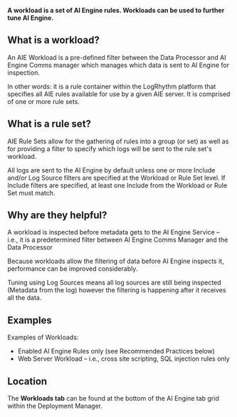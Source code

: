 
**A workload is a set of AI Engine rules. Workloads can be used to further tune AI Engine.**

## What is a workload?

An AIE Workload is a pre-defined filter between the Data Processor and AI Engine Comms manager which manages which data is sent to AI Engine for inspection.

In other words: it is a rule container within the LogRhythm platform that specifies all AIE rules available for use by a given AIE server. It is comprised of one or more rule sets.


## What is a rule set?

AIE Rule Sets allow for the gathering of rules into a group (or set) as well as for providing a filter to specify which logs will be sent to the rule set's workload.

All logs are sent to the AI Engine by default unless one or more Include and/or Log Source filters are specified at the Workload or Rule Set level. If Include filters are specified, at least one Include from the Workload or Rule Set must match.

## Why are they helpful?

A workload is inspected before metadata gets to the AI Engine Service – i.e., it is a predetermined filter between AI Engine Comms Manager and the Data Processor

Because workloads allow the filtering of data before AI Engine inspects it, performance can be improved considerably.

Tuning using Log Sources means all log sources are still being inspected (Metadata from the log) however the filtering is happening after it receives all the data.


## Examples

Examples of Workloads:

- Enabled AI Engine Rules only (see Recommended Practices below)
- Web Server Workload – i.e., cross site scripting, SQL injection rules only


## Location

The **Workloads tab** can be found at the bottom of the AI Engine tab grid within the Deployment Manager.

